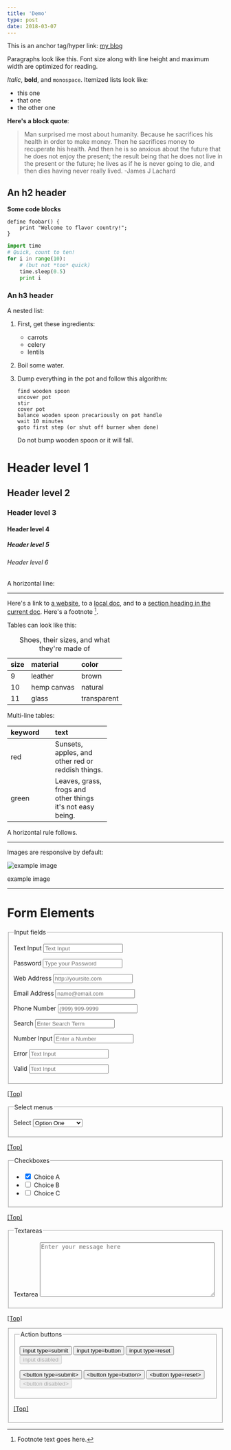 ```yaml
---
title: 'Demo'
type: post
date: 2018-03-07
---
```


<div id="top">
  <p>
    This is an anchor tag/hyper link:
    <a href="https://santicalcagno.com">my blog</a>
  </p>
  <p>
    Paragraphs look like this. Font size along with line height and maximum
    width are optimized for reading.
  </p>

  <p>
    <em>Italic</em>, <strong>bold</strong>, and <code>monospace</code>. Itemized
    lists look like:
  </p>
  <ul>
    <li>this one</li>
    <li>that one</li>
    <li>the other one</li>
  </ul>

  <p><strong>Here's a block quote</strong>:</p>
  <blockquote>
    <p>
      Man surprised me most about humanity. Because he sacrifices his health in
      order to make money. Then he sacrifices money to recuperate his health.
      And then he is so anxious about the future that he does not enjoy the
      present; the result being that he does not live in the present or the
      future; he lives as if he is never going to die, and then dies having
      never really lived. -James J Lachard
    </p>
  </blockquote>

  <h2 id="an-h2-header">An h2 header</h2>
  <p><strong>Some code blocks</strong></p>
  <pre><code>define foobar() {
    print &quot;Welcome to flavor country!&quot;;
}</code></pre>
  <div class="sourceCode">
    <pre
      class="sourceCode python"
    ><code class="sourceCode python"><span class="im">import</span> time
<span class="co"># Quick, count to ten!</span>
<span class="cf">for</span> i <span class="op">in</span> <span class="bu">range</span>(<span class="dv">10</span>):
    <span class="co"># (but not *too* quick)</span>
    time.sleep(<span class="fl">0.5</span>)
    <span class="bu">print</span> i</code></pre>
  </div>

  <h3 id="an-h3-header">An h3 header</h3>
  <p>A nested list:</p>
  <ol style="list-style-type: decimal">
    <li>
      <p>First, get these ingredients:</p>
      <ul>
        <li>carrots</li>
        <li>celery</li>
        <li>lentils</li>
      </ul>
    </li>
    <li><p>Boil some water.</p></li>
    <li>
      <p>Dump everything in the pot and follow this algorithm:</p>
      <pre><code>find wooden spoon
uncover pot
stir
cover pot
balance wooden spoon precariously on pot handle
wait 10 minutes
goto first step (or shut off burner when done)</code></pre>
      <p>Do not bump wooden spoon or it will fall.</p>
    </li>
  </ol>

  <h1 id="header-level-1">Header level 1</h1>
  <h2 id="header-level-2">Header level 2</h2>
  <h3 id="header-level-3">Header level 3</h3>
  <h4 id="header-level-4">Header level 4</h4>
  <h5 id="header-level-5">Header level 5</h5>
  <h6 id="header-level-6">Header level 6</h6>

  <p>A horizontal line:</p>
  <hr />

  <p>
    Here's a link to <a href="http://foo.bar">a website</a>, to a
    <a href="local-doc.html">local doc</a>, and to a
    <a href="#an-h2-header">section heading in the current doc</a>. Here's a
    footnote <a href="#fn1" id="fnref1"><sup>1</sup></a
    >.
  </p>
  <p>Tables can look like this:</p>

  <table>
    <caption>
      Shoes, their sizes, and what they're made of
    </caption>
    <thead>
      <tr>
        <th align="left">size</th>
        <th align="left">material</th>
        <th align="left">color</th>
      </tr>
    </thead>
    <tbody>
      <tr>
        <td align="left">9</td>
        <td align="left">leather</td>
        <td align="left">brown</td>
      </tr>
      <tr>
        <td align="left">10</td>
        <td align="left">hemp canvas</td>
        <td align="left">natural</td>
      </tr>
      <tr>
        <td align="left">11</td>
        <td align="left">glass</td>
        <td align="left">transparent</td>
      </tr>
    </tbody>
  </table>
  <p>Multi-line tables:</p>
  <table style="width:46%;">
    <colgroup>
      <col width="13%" />
      <col width="31%" />
    </colgroup>
    <thead>
      <tr>
        <th align="left">keyword</th>
        <th align="left">text</th>
      </tr>
    </thead>
    <tbody>
      <tr>
        <td align="left">red</td>
        <td align="left">Sunsets, apples, and other red or reddish things.</td>
      </tr>
      <tr>
        <td align="left">green</td>
        <td align="left">
          Leaves, grass, frogs and other things it's not easy being.
        </td>
      </tr>
    </tbody>
  </table>

  <p>A horizontal rule follows.</p>
  <hr />
  <p>Images are responsive by default:</p>
  <div>
    <img alt="example image" src="sakura.png" title="An exemplary image" />
    <p>example image</p>
  </div>

  <hr />

  <h1 id="form-elements">Form Elements</h1>
  <form>
    <fieldset id="forms__input">
      <legend>Input fields</legend>
      <p>
        <label for="input__text">Text Input</label>
        <input id="input__text" placeholder="Text Input" type="text" />
      </p>
      <p>
        <label for="input__password">Password</label>
        <input
          id="input__password"
          placeholder="Type your Password"
          type="password"
        />
      </p>
      <p>
        <label for="input__webaddress">Web Address</label>
        <input
          id="input__webaddress"
          placeholder="http://yoursite.com"
          type="url"
        />
      </p>
      <p>
        <label for="input__emailaddress">Email Address</label>
        <input
          id="input__emailaddress"
          placeholder="name@email.com"
          type="email"
        />
      </p>
      <p>
        <label for="input__phone">Phone Number</label>
        <input id="input__phone" placeholder="(999) 999-9999" type="tel" />
      </p>
      <p>
        <label for="input__search">Search</label>
        <input
          id="input__search"
          placeholder="Enter Search Term"
          type="search"
        />
      </p>
      <p>
        <label for="input__text2">Number Input</label>
        <input id="input__text2" placeholder="Enter a Number" type="number" />
      </p>
      <p>
        <label for="input__text3">Error</label>
        <input id="input__text3" placeholder="Text Input" type="text" />
      </p>
      <p>
        <label for="input__text4">Valid</label>
        <input id="input__text4" placeholder="Text Input" type="text" />
      </p>
    </fieldset>
    <p><a href="#top">[Top]</a></p>
    <fieldset id="forms__select">
      <legend>Select menus</legend>
      <p>
        <label for="select">Select</label>
        <select id="select">
          <optgroup label="Option Group">
            <option> Option One </option> <option> Option Two </option>
            <option> Option Three </option>
          </optgroup>
        </select>
      </p>
    </fieldset>
    <p><a href="#top">[Top]</a></p>
    <fieldset id="forms__checkbox">
      <legend>Checkboxes</legend>
      <ul>
        <li>
          <label for="checkbox1"
            ><input
              checked="checked"
              id="checkbox1"
              name="checkbox"
              type="checkbox"
            />
            Choice A</label
          >
        </li>
        <li>
          <label for="checkbox2"
            ><input id="checkbox2" name="checkbox" type="checkbox" /> Choice
            B</label
          >
        </li>
        <li>
          <label for="checkbox3"
            ><input id="checkbox3" name="checkbox" type="checkbox" /> Choice
            C</label
          >
        </li>
      </ul>
    </fieldset>
    <p><a href="#top">[Top]</a></p>
    <fieldset id="forms__textareas">
      <legend>Textareas</legend>
      <p>
        <label for="textarea">Textarea</label>
        <textarea
          cols="48"
          id="textarea"
          placeholder="Enter your message here"
          rows="8"
        ></textarea>
      </p>
    </fieldset>
    <p><a href="#top">[Top]</a></p>
    <fieldset id="forms__html5">
      <fieldset id="forms__action">
        <legend>Action buttons</legend>
        <p>
          <input type="submit" value="input type=submit" />
          <input type="button" value="input type=button" />
          <input type="reset" value="input type=reset" />
          <input disabled type="submit" value="input disabled" />
        </p>
        <p>
          <button type="submit">&lt;button type=submit&gt;</button>
          <button type="button">&lt;button type=button&gt;</button>
          <button type="reset">&lt;button type=reset&gt;</button>
          <button disabled type="button">&lt;button disabled&gt;</button>
        </p>
      </fieldset>
      <p><a href="#top">[Top]</a></p>
    </fieldset>
  </form>
  <div>
    <hr />
    <ol>
      <li>
        <p>Footnote text goes here.<a href="#fnref1">↩</a></p>
      </li>
    </ol>
  </div>
</div>
